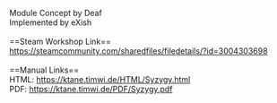 Module Concept by Deaf<br/>
Implemented by eXish<br/>
<br/>
==Steam Workshop Link==<br/>
https://steamcommunity.com/sharedfiles/filedetails/?id=3004303698<br/>
<br/>
==Manual Links==<br/>
HTML: https://ktane.timwi.de/HTML/Syzygy.html<br/>
PDF: https://ktane.timwi.de/PDF/Syzygy.pdf<br/>
